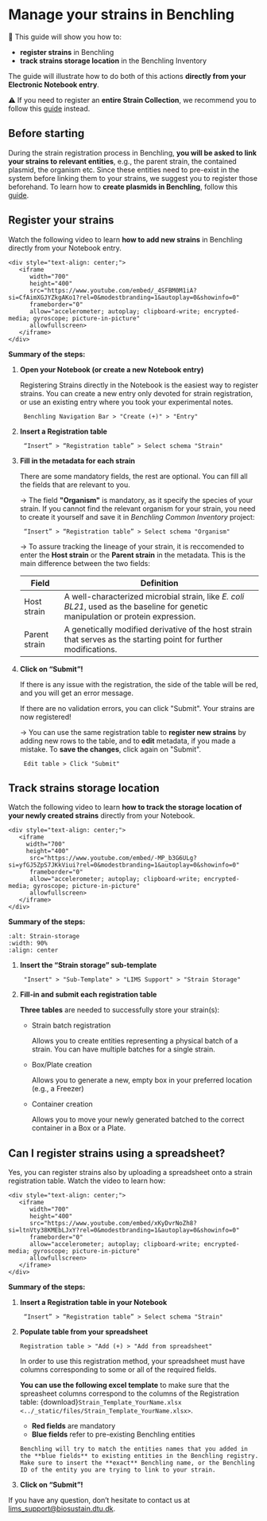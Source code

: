 # Manage your strains in Benchling

 🎯 This guide will show you how to:
 - **register strains** in Benchling
 - **track strains storage location** in the Benchling Inventory

The guide will illustrate how to do both of this actions **directly from your Electronic Notebook entry**.

 
⚠️ If you need to register an **entire Strain Collection**, we recommend you to follow this [guide](strain_collection.md) instead.

## Before starting

During the strain registration process in Benchling, **you will be asked to link your strains to relevant entities**, e.g., the parent strain, the contained plasmid, the organism etc.
Since these entities need to pre-exist in the system before linking them to your strains, we suggest you to register those beforehand. 
To learn how to **create plasmids in Benchling**, follow this [guide](sequence_creation.md). 

## Register your strains
Watch the following video to learn **how to add new strains** in Benchling directly from your Notebook entry.

````{raw} html
<div style="text-align: center;">
   <iframe 
      width="700" 
      height="400" 
      src="https://www.youtube.com/embed/_4SFBM0M1iA?si=CfAimXGJYZkgAKo1?rel=0&modestbranding=1&autoplay=0&showinfo=0" 
      frameborder="0" 
      allow="accelerometer; autoplay; clipboard-write; encrypted-media; gyroscope; picture-in-picture" 
      allowfullscreen>
   </iframe>
</div>
````
**Summary of the steps:**

1. **Open your Notebook (or create a new Notebook entry)**

    Registering Strains directly in the Notebook is the easiest way to register strains. 
    You can create a new entry only devoted for strain registration, or use an existing entry where you took your experimental notes.
        
        Benchling Navigation Bar > "Create (+)" > "Entry"
        

2. **Insert a Registration table**

        “Insert” > “Registration table” > Select schema "Strain"

3. **Fill in the metadata for each strain**

    There are some mandatory fields, the rest are optional. You can fill all the fields that are relevant to you. 

    → The field **"Organism"** is mandatory, as it specify the species of your strain.
    If you cannot find the relevant organism for your strain, you need to create it yourself and save it in *Benchling Common Inventory* project:
    
        “Insert” > “Registration table” > Select schema "Organism"

    → To assure tracking the lineage of your strain, it is reccomended to enter the **Host strain** or the **Parent strain** in the metadata. This is the main difference between the two fields:
        
   |Field         |Definition   |
    |--------------|-------------|
    |Host strain   |A well-characterized microbial strain, like *E. coli BL21*, used as the baseline for genetic manipulation or protein expression.   |
    |Parent strain |A genetically modified derivative of the host strain that serves as the starting point for further modifications.   |

4. **Click on “Submit”!**

    If there is any issue with the registration, the side of the table will be red, and you will get an error message. 

    If there are no validation errors, you can click "Submit". Your strains are now registered!

    → You can use the same registration table to **register new strains** by adding new rows to the table, and to **edit** metadata, if you made a mistake. To **save the changes**, click again on "Submit". 

        Edit table > Click "Submit"

## Track strains storage location

Watch the following video to learn **how to track the storage location of your newly created strains** directly from your Notebook.

````{raw} html
<div style="text-align: center;">
   <iframe 
     width="700"
     height="400" 
      src="https://www.youtube.com/embed/-MP_b3G6ULg?si=yfGJ5ZpS7JKkViui?rel=0&modestbranding=1&autoplay=0&showinfo=0" 
      frameborder="0" 
      allow="accelerometer; autoplay; clipboard-write; encrypted-media; gyroscope; picture-in-picture" 
      allowfullscreen>
   </iframe>
</div>
````
**Summary of the steps:**

````{figure} ../_static/images/store-a-strain-v2.png
:alt: Strain-storage
:width: 90%
:align: center

````

1. **Insert the “Strain storage” sub-template**

        "Insert" > "Sub-Template" > "LIMS Support" > "Strain Storage"

2. **Fill-in and submit each registration table** 

    **Three tables** are needed to successfully store your strain(s):

    - Strain batch registration

        Allows you to create entities representing a physical batch of a strain. You can have multiple batches for a single strain.

    - Box/Plate creation

        Allows you to generate a new, empty box in your preferred location (e.g., a Freezer)

    -  Container creation

        Allows you to move your newly generated batched to the correct container in a Box or a Plate.


## Can I register strains using a spreadsheet?
Yes, you can register strains also by uploading a spreadsheet onto a strain registration table. Watch the video to learn how:

````{raw} html
<div style="text-align: center;">
   <iframe 
      width="700" 
      height="400" 
      src="https://www.youtube.com/embed/xKyDvrNoZh8?si=ltnVty38KMEbLJxY?rel=0&modestbranding=1&autoplay=0&showinfo=0" 
      frameborder="0" 
      allow="accelerometer; autoplay; clipboard-write; encrypted-media; gyroscope; picture-in-picture" 
      allowfullscreen>
   </iframe>
</div>
````

**Summary of the steps:**

1. **Insert a Registration table in your Notebook**

        “Insert” > “Registration table” > Select schema "Strain"

2. **Populate table from your spreadsheet**

       Registration table > "Add (+) > "Add from spreadsheet" 

    In order to use this registration method, your spreadsheet must have columns corresponding to some or all of the required fields. 

    **You can use the following excel template** to make sure that the spreasheet columns correspond to the columns of the Registration table: {download}`Strain_Template_YourName.xlsx <../_static/files/Strain_Template_YourName.xlsx>`.
    - **Red fields** are mandatory
    - **Blue fields** refer to pre-existing Benchling entities


    ```{caution}
    Benchling will try to match the entities names that you added in the **blue fields** to existing entities in the Benchling registry. Make sure to insert the **exact** Benchling name, or the Benchling ID of the entity you are trying to link to your strain.
    ```

3. **Click on “Submit”!**

If you have any question, don’t hesitate to contact us at [lims_support@biosustain.dtu.dk](mailto:lims_support@biosustain.dtu.dk).
